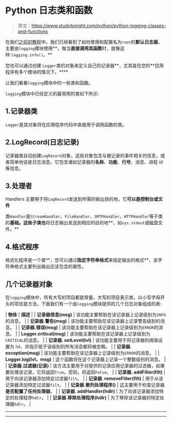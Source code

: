 # Python 日志类和函数

> 原文：<https://www.studytonight.com/python/python-logging-classes-and-functions>

在我们[之前的教程](python-logging-variable-data)中，我们已经看到了如何使用和配置名为`root`的**默认日志器**，主要由`logging`模块使用**，每当**直接调用其函数**时，就像这样:`logging.info()`。**

您也可以通过创建 `Logger`类的对象来定义自己的记录器**，尤其是在您的**应用程序有多个模块的情况下。****

让我们看看`logging`模块中的一些类和函数。

`logging`模块中已经定义的最常用的类如下所示:

## 1.记录器类

`Logger`是其对象将在应用程序代码中直接用于调用函数的类。

## 2.LogRecord(日志记录)

记录器类自动创建`LogRecord`对象，这些对象包含与被记录的事件相关的信息，或者简单地说是日志消息。它包含诸如记录器的**名称**、**功能**、**行号**、消息、进程 id 等信息。

## 3.处理者

Handlers 主要用于将`LogRecord`发送到所需的输出目的地，它**可以是控制台或文件**

类`Handler`是`StreamHandler`、`FileHandler`、`SMTPHandler`、`HTTPHandler`等子类的**基础。这些子类也**将日志输出发送到相应的目的地**，如`sys.stdout`或磁盘文件。**

## 4.格式程序

格式化程序是一个类**，您可以通过**指定字符串格式**来指定输出的格式**，该字符串格式主要列出输出应该包含的属性。

## 几个记录器对象

在`logging`模块中，所有大写的项目都是常量，大写的项目表示类，以小写字母开头的项目是方法。下面我们有一个由`logging`模块提供的几个日志对象组成的表:

| **物体** | **描述** |
| **记录器信息(msg)** | 该功能主要帮助在该记录器上记录级别为`INFO`的消息。 |
| **记录器.警告(msg)** | 该功能主要帮助在该记录器上记录警告级别的消息。 |
| **记录器.错误(msg)** | 该功能主要帮助在该记录器上记录级别为`ERROR`的消息。 |
| **Logger.critical(msg)** | 该功能主要帮助在该记录器上记录级别为`CRITICAL`的消息。 |
| **记录器. setLevel(lvl)** | 该功能主要用于将记录器的阈值设置为 lvl，并指示低于该级别的所有消息都将被忽略。 |
| **记录器. exception(msg)** | 该功能主要帮助在该记录器上记录级别为`ERROR`的消息。 |
| **Logger.log(lvl，msg)** | 这个函数将在这个记录器上记录一个整数级别的消息。 |
| **记录器.过滤器(记录)** | 该方法主要用于对提供的记录应用记录器的过滤器，如果要处理该记录，它将返回`True`。否则，将返回`False`。 |
| **记录器. addFilter(filt)** | 用于向该记录器添加特定过滤器`filt`。 |
| **记录器. removeFilter(filt)** | 用于从该记录器添加特定过滤器`filt`。 |
| **记录器.散列处理程序()** | 这主要用于检查记录器**是否配置了任何处理器**。 |
| **记录器. addHandler(hdlr)** | 为了向该记录器添加特定的处理程序`hdlr`。 |
| **记录器.移除处理程序(hdlr)** | 为了移除该记录器的特定处理器`hdlr`。 |

* * *

* * *